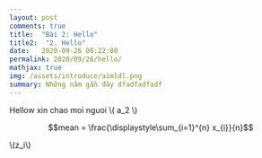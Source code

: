 ```yaml
---
layout: post
comments: true
title:  "Bài 2: Hello"
title2:  "2. Hello"
date:   2020-09-26 00:22:00
permalink: 2020/09/26/hello/
mathjax: true
img: /assets/introduce/aimldl.png
summary: Những năm gần đây dfadfadfadf
---
```



Hellow xin chao moi nguoi  \\( a_2 \\)


$$mean = \frac{\displaystyle\sum_{i=1}^{n} x_{i}}{n}$$


\\(z\_i\\)